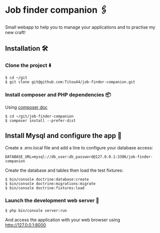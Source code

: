 # Job finder companion ️️🖇️

Small webapp to help you to manage your applications and to practise my new craft!

## Installation 🛠️

### Clone the project ⬇️

```
$ cd ~/git
$ git clone git@github.com:Titou44/job-finder-companion.git
```

### Install composer and PHP dependencies 📦

Using [composer doc](https://getcomposer.org/download/)

```
$ cd ~/git/job-finder-companion
$ composer install --prefer-dist
```

## Install Mysql and configure the app 💾

Create a .env.local file and add a line to configure your database access:

```
DATABASE_URL=mysql://db_user:db_password@127.0.0.1:3306/job-finder-companion
```

Create the database and tables then load the test fixtures:

```
$ bin/console doctrine:database:create
$ bin/console doctrine:migrations:migrate
$ bin/console doctrine:fixtures:load
```

### Launch the development web server 🚀

```
$ php bin/console server:run
```

And access the application with your web browser using http://127.0.0.1:8000
